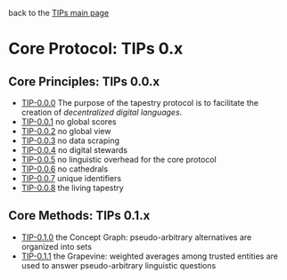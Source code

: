 back to the [TIPs main page](..)

Core Protocol: TIPs 0.x
=====

## Core Principles: TIPs 0.0.x
- [TIP-0.0.0](purpose.md) The purpose of the tapestry protocol is to facilitate the creation of *decentralized digital languages*.
- [TIP-0.0.1](principleOfRelativity.md) no global scores
- [TIP-0.0.2](noGlobalView.md) no global view
- [TIP-0.0.3](explicitAttestations.md) no data scraping
- [TIP-0.0.4](noStewards.md) no digital stewards
- [TIP-0.0.5](noPseudoArbitraryChoices.md) no linguistic overhead for the core protocol
- [TIP-0.0.6](minimizePseudoArbitraryChoices.md) no cathedrals
- [TIP-0.0.7](uniqueIdentifiers.md) unique identifiers
- [TIP-0.0.8](livingTapestry.md) the living tapestry

## Core Methods: TIPs 0.1.x
- [TIP-0.1.0](conceptGraph.md) the Concept Graph: pseudo-arbitrary alternatives are organized into sets
- [TIP-0.1.1](grapevine.md) the Grapevine: weighted averages among trusted entities are used to answer pseudo-arbitrary linguistic questions

